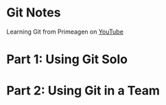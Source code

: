 # Git Notes

Learning Git from Primeagen on [YouTube](https://www.youtube.com/watch?v=rH3zE7VlIMs&t=62s)

# Part 1: Using Git Solo

# Part 2: Using Git in a Team